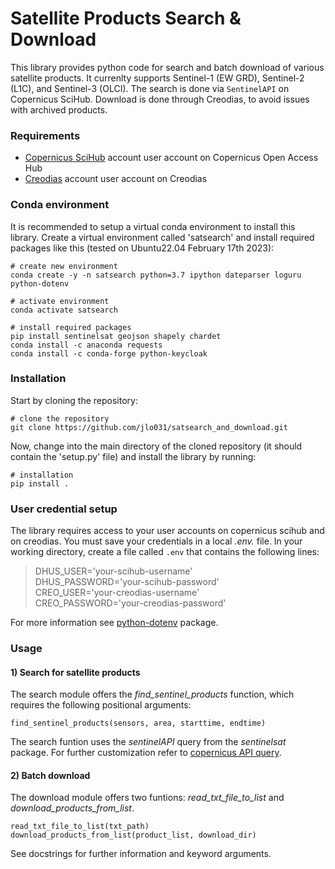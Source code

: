 # Satellite Products Search & Download

This library provides python code for search and batch download of various satellite products. It currenlty supports Sentinel-1 (EW GRD), Sentinel-2 (L1C), and Sentinel-3 (OLCI). The search is done via `SentinelAPI` on Copernicus SciHub. Download is done through Creodias, to avoid issues with archived products.


### Requirements

- [Copernicus SciHub] account user account on Copernicus Open Access Hub
- [Creodias] account user account on Creodias


### Conda environment
It is recommended to setup a virtual conda environment to install this library. Create a virtual environment called 'satsearch' and install required packages like this (tested on Ubuntu22.04 February 17th 2023):

    # create new environment
    conda create -y -n satsearch python=3.7 ipython dateparser loguru python-dotenv

    # activate environment
    conda activate satsearch
    
    # install required packages
    pip install sentinelsat geojson shapely chardet
    conda install -c anaconda requests
    conda install -c conda-forge python-keycloak


### Installation

Start by cloning the repository:

    # clone the repository
    git clone https://github.com/jlo031/satsearch_and_download.git

Now, change into the main directory of the cloned repository (it should contain the 'setup.py' file) and install the library by running:

    # installation
    pip install .



### User credential setup

The library requires access to your user accounts on copernicus scihub and on creodias. You must save your credentials in a local _.env._ file. In your working directory, create a file called `.env` that contains the following lines:
    
>DHUS_USER='your-scihub-username'  
>DHUS_PASSWORD='your-scihub-password'  
>CREO_USER='your-creodias-username'  
>CREO_PASSWORD='your-creodias-password'

For more information see [python-dotenv] package.


### Usage

#### 1) Search for satellite products
The search module offers the _find_sentinel_products_ function, which requires the following positional arguments:
```
find_sentinel_products(sensors, area, starttime, endtime)
```
The search funtion uses the _sentinelAPI_ query from the _sentinelsat_ package. For further customization refer to [copernicus API query].

#### 2) Batch download
The download module offers two funtions: _read_txt_file_to_list_ and _download_products_from_list_.
```
read_txt_file_to_list(txt_path)
download_products_from_list(product_list, download_dir)
```
See docstrings for further information and keyword arguments.




[Copernicus SciHub]: https://scihub.copernicus.eu/dhus/#/home
[Creodias]:https://creodias.eu/
[python-dotenv]:https://pypi.org/project/python-dotenv/

[copernicus API query]:https://scihub.copernicus.eu/twiki/do/view/SciHubUserGuide/FullTextSearch?redirectedfrom=SciHubUserGuide.3FullTextSearch
